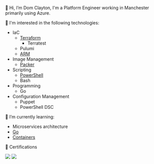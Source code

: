 👋 Hi, I’m Dom Clayton, I'm a Platform Engineer working in Manchester primarily using Azure. 


👀 I'm interested in the following technologies:
- IaC
  - [Terraform](https://github.com/heathen1878/Terraform/wiki)
    - Terratest
  - Pulumi
  - [ARM](https://github.com/heathen1878/ARM-QuickStarts)
- Image Management
  - [Packer](https://github.com/heathen1878/Packer)
- Scripting
  - [PowerShell](https://github.com/heathen1878/PowerShellModules)
  - Bash
- Programming
  - Go
- Configuration Management
  - Puppet
  - PowerShell DSC
  
🌱 I’m currently learning:
- Microservices architecture
- [Go](https://github.com/heathen1878/go)
- [Containers](https://github.com/heathen1878/Docker)

📜 Certifications

[![](https://stdevt4z3f7au4f3xe.blob.core.windows.net/images/microsoft-certified-azure-administrator-associate.2.png)](https://www.credly.com/badges/d3b07310-e8d4-4bd3-8ce3-6a125d0e28fd/public_url)
[![](https://stdevt4z3f7au4f3xe.blob.core.windows.net/images/microsoft-certified-azure-data-fundamentals.png)](https://www.credly.com/badges/f403a872-fa36-4de5-98c2-332399cd5ca3/public_url)